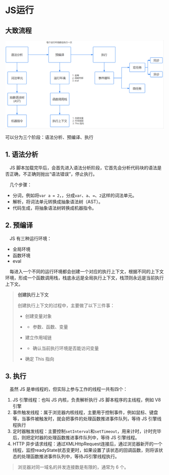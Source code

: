 # JS运行

## 大致流程

![how-to-run](..\img\how-to-run.png)

可以分为三个阶段：语法分析、预编译、执行



## 1. 语法分析

　JS 脚本加载完毕后，会首先进入语法分析阶段，它首先会分析代码块的语法是否正确，不正确则抛出“语法错误”，停止执行。

　几个步骤：

- 分词，例如将`var a = 2`，，分成`var`、`a`、`=`、`2`这样的词法单元。
- 解析，将词法单元转换成抽象语法树（AST）。
- 代码生成，将抽象语法树转换成机器指令。

## 2. 预编译

　JS 有三种运行环境：

- 全局环境
- 函数环境
- eval

　每进入一个不同的运行环境都会创建一个对应的执行上下文，根据不同的上下文环境，形成一个函数调用栈，栈底永远是全局执行上下文，栈顶则永远是当前执行上下文。

> **创建执行上下文**
>
> 创建执行上下文的过程中，主要做了以下三件事：
>
> - 创建变量对象
>
> - - 参数、函数、变量
>
> - 建立作用域链
>
> - - 确认当前执行环境是否能访问变量
>
> - 确定 This 指向



## 3. 执行

　虽然 JS 是单线程的，但实际上参与工作的线程一共有四个：

1. JS 引擎线程：也叫 JS 内核，负责解析执行 JS 脚本程序的主线程，例如 V8 引擎
2. 事件触发线程：属于浏览器内核线程，主要用于控制事件，例如鼠标、键盘等，当事件被触发时，就会把事件的处理函数推进事件队列，等待 JS 引擎线程执行
3. 定时器触发线程：主要控制`setInterval`和`setTimeout`，用来计时，计时完毕后，则把定时器的处理函数推进事件队列中，等待 JS 引擎线程。
4. HTTP 异步请求线程：通过XMLHttpRequest连接后，通过浏览器新开的一个线程，监控readyState状态变更时，如果设置了该状态的回调函数，则将该状态的处理函数推进事件队列中，等待JS引擎线程执行。

> 浏览器对同一域名的并发连接数是有限的，通常为 6 个。

